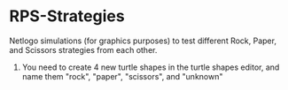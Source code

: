# RPS-Strategies
Netlogo simulations (for graphics purposes) to test different Rock, Paper, and Scissors strategies from each other.

1) You need to create 4 new turtle shapes in the turtle shapes editor, and name them "rock", "paper", "scissors", and "unknown"
